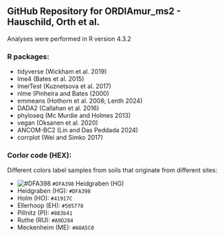 ## GitHub Repository for ORDIAmur_ms2 - Hauschild, Orth et al. 
Analyses were performed in R version 4.3.2
### R packages:
- tidyverse (Wickham et al. 2019)
- lme4 (Bates et al. 2015)
- lmerTest (Kuznetsova et al. 2017)
- nlme (Pinheira and Bates (2000)
- emmeans (Hothorn et al. 2008; Lenth 2024)
- DADA2 (Callahan et al. 2016)
- phyloseq (Mc Murdie and Holmes 2013)
- vegan (Oksanen et al. 2020)
- ANCOM-BC2 (Lin and Das Peddada 2024)
- corrplot (Wei and Simko 2017)

### Corlor code (HEX):
Different colors label samples from soils that originate from different sites: 
- ![#DFA398](https://placehold.co/15x15/DFA398/DFA398.png) `#DFA398` Heidgraben (HG)
- Heidgraben (HG): `#DFA398`
- Holm (HO): `#41917C`
- Ellerhoop (EH): `#505778`
- Pillnitz (PI): `#883b41`
- Ruthe (RU): `#A9D284`
- Meckenheim (ME): `#A0A5C0`


